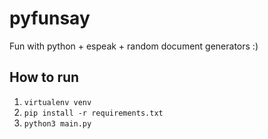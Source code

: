 # pyfunsay
Fun with python + espeak + random document generators :)

## How to run

1. `virtualenv venv`
2. `pip install -r requirements.txt`
3. `python3 main.py`